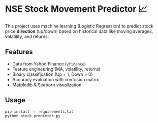 # NSE Stock Movement Predictor 📈

This project uses machine learning (Logistic Regression) to predict stock price **direction** (up/down) based on historical data like moving averages, volatility, and returns.

## Features

- Data from Yahoo Finance (`yfinance`)
- Feature engineering (MA, volatility, returns)
- Binary classification (Up = 1, Down = 0)
- Accuracy evaluation with confusion matrix
- Matplotlib & Seaborn visualization


## Usage

```bash
pip install -r requirements.txt
python stock_predictor.py

